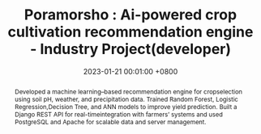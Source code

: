 ---
title:          "Poramorsho : Ai-powered crop cultivation recommendation engine - Industry Project(developer)"
date:           2023-01-21 00:01:00 +0800
selected:       true
pub:            "in Sheraspace"
pub_date:       "2023"
abstract: >-
  Developed a machine learning–based recommendation engine for cropselection using soil pH, weather, and precipitation data. Trained Random Forest, Logistic Regression,Decision Tree, and ANN models to improve yield prediction. Built a Django REST API for real-timeintegration with farmers’ systems and used PostgreSQL and Apache for scalable data and server management.

cover:          /assets/images/covers/cover2.jpg
authors:
  - Md Alamin*
  - Bikash Kumar Paul*
  - Nasima Islam Bithi
links:
  Paper: https://www.biorxiv.org
  Code: https://github.com
  Unsplash: https://unsplash.com/photos/orange-fruit-on-white-table-cloth-ISX_imp8t1o
---